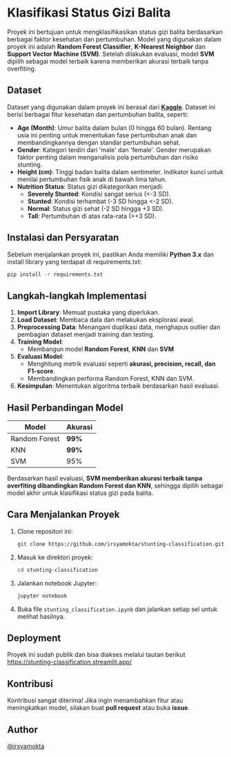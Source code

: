 # Klasifikasi Status Gizi Balita

Proyek ini bertujuan untuk mengklasifikasikan status gizi balita berdasarkan berbagai faktor kesehatan dan pertumbuhan. Model yang digunakan dalam proyek ini adalah **Random Forest Classifier**, **K-Nearest Neighbor** dan **Support Vector Machine (SVM)**. Setelah dilakukan evaluasi, model **SVM** dipilih sebagai model terbaik karena memberikan akurasi terbaik tanpa overfiting.

## Dataset
Dataset yang digunakan dalam proyek ini berasal dari **[Kaggle](https://www.kaggle.com/datasets/rendiputra/stunting-balita-detection-121k-rows)**. Dataset ini berisi berbagai fitur kesehatan dan pertumbuhan balita, seperti:
- **Age (Month)**: Umur balita dalam bulan (0 hingga 60 bulan). Rentang usia ini penting untuk menentukan fase pertumbuhan anak dan membandingkannya dengan standar pertumbuhan sehat.
- **Gender**: Kategori terdiri dari 'male' dan 'female'. Gender merupakan faktor penting dalam menganalisis pola pertumbuhan dan risiko stunting.
- **Height (cm)**: Tinggi badan balita dalam sentimeter. Indikator kunci untuk menilai pertumbuhan fisik anak di bawah lima tahun.
- **Nutrition Status**: Status gizi dikategorikan menjadi:
  - **Severely Stunted**: Kondisi sangat serius (<-3 SD).
  - **Stunted**: Kondisi terhambat (-3 SD hingga <-2 SD).
  - **Normal**: Status gizi sehat (-2 SD hingga +3 SD).
  - **Tall**: Pertumbuhan di atas rata-rata (>+3 SD).

## Instalasi dan Persyaratan
Sebelum menjalankan proyek ini, pastikan Anda memiliki **Python 3.x** dan install library yang terdapat di requirements.txt:

```bash
pip install -r requirements.txt
```

## Langkah-langkah Implementasi
1. **Import Library**: Memuat pustaka yang diperlukan.
2. **Load Dataset**: Membaca data dan melakukan eksplorasi awal.
3. **Preprocessing Data**: Menangani duplikasi data, menghapus outlier dan pembagian dataset menjadi training dan testing.
4. **Training Model**:
   - Membangun model **Random Forest**, **KNN** dan **SVM**
5. **Evaluasi Model**:
   - Menghitung metrik evaluasi seperti **akurasi, precision, recall, dan F1-score**.
   - Membandingkan performa Random Forest, KNN dan SVM.
6. **Kesimpulan**: Menentukan algoritma terbaik berdasarkan hasil evaluasi.

## Hasil Perbandingan Model
| Model | Akurasi |
|--------|----------|
| Random Forest | **99%** |
| KNN | **99%** |
| SVM | 95% |

Berdasarkan hasil evaluasi, **SVM memberikan akurasi terbaik tanpa overfiting dibandingkan Random Forest dan KNN**, sehingga dipilih sebagai model akhir untuk klasifikasi status gizi pada balita.

## Cara Menjalankan Proyek
1. Clone repositori ini:
   ```bash
   git clone https://github.com/irsyamokta/stunting-classification.git
   ```
2. Masuk ke direktori proyek:
   ```bash
   cd stunting-classification
   ```
3. Jalankan notebook Jupyter:
   ```bash
   jupyter notebook
   ```
4. Buka file `stunting_classification.ipynb` dan jalankan setiap sel untuk melihat hasilnya.

## Deployment
Proyek ini sudah publik dan bisa diakses melalui tautan berikut https://stunting-classification.streamlit.app/

## Kontribusi
Kontribusi sangat diterima! Jika ingin menambahkan fitur atau meningkatkan model, silakan buat **pull request** atau buka **issue**.

## Author
[@irsyamokta](https://github.com/irsyamokta)
